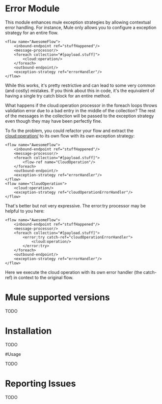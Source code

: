 # Error Module

This module enhances mule exception strategies by allowing contextual error handling. For instance, Mule 
only allows you to configure a exception strategy for an entire flow.

```
<flow name="AwesomeFlow">
    <inbound-endpoint ref="stuffHappened"/>
    <message-processor/>     
    <foreach collection="#[payload.stuff]">
        <cloud:operation/>
    </foreach>
    <outbound-endpoint/>
    <exception-strategy ref="errorHandler"/>
</flow>
```

While this works, it's pretty restrictive and can lead to some very common (and costly) mistakes. If you think
 about this in code, it's the equivalent of having a single try catch block for an entire method. 
 
What happens if the cloud:operation processor in the foreach loops throws validation error due to a bad entry 
in the middle of the collection? The rest of the messages in the collection will be passed to the exception
strategy even though they may have been perfectly fine.

To fix the problem, you could refactor your flow and extract the <cloud:operation/> to its own flow with its own exception 
strategy:

```
<flow name="AwesomeFlow">
    <inbound-endpoint ref="stuffHappened"/>
    <message-processor/>     
    <foreach collection="#[payload.stuff]">
        <flow-ref name="CloudOperation"/>
    </foreach>
    <outbound-endpoint/>
    <exception-strategy ref="errorHandler"/>
</flow>
<flow name="CloudOperation">
    <cloud:operation/>
    <exception-strategy ref="cloudOperationErrorHandler"/>
</flow>
```
 
That's better but not very expressive. The error:try processor may be helpful to you here:

```
<flow name="AwesomeFlow">
    <inbound-endpoint ref="stuffHappened"/>
    <message-processor/>     
    <foreach collection="#[payload.stuff]">
        <error:try catch-ref="cloudOperationErrorHandler">
            <cloud:operation/>
        </error:try>
    </foreach>
    <outbound-endpoint/>
    <exception-strategy ref="errorHandler"/>
</flow>
```
Here we execute the cloud operation with its own error handler (the catch-ref) in context to the original flow.

# Mule supported versions

TODO

# Installation 

TODO

#Usage

TODO

# Reporting Issues

TODO